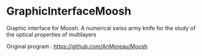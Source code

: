 # GraphicInterfaceMoosh
Graphic interface for Moosh. A numerical swiss army knife for the study of the optical properties of multilayers

Original program : https://github.com/AnMoreau/Moosh
